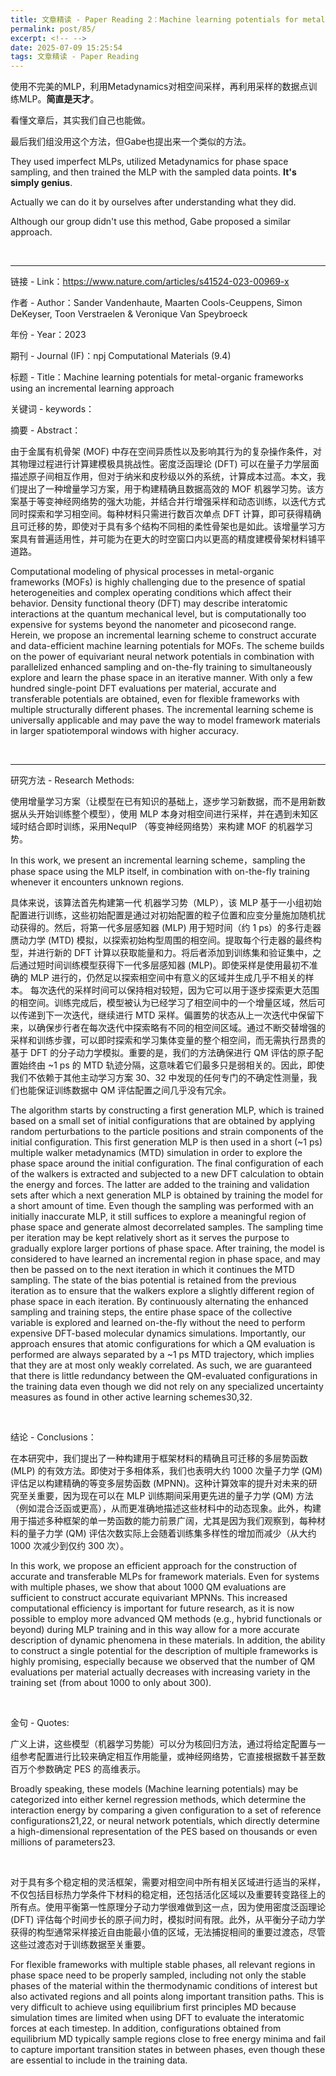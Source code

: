 ```yaml
---
title: 文章精读 - Paper Reading 2：Machine learning potentials for metal-organic frameworks using an incremental learning approach
permalink: post/85/
excerpt: <!-- -->
date: 2025-07-09 15:25:54
tags: 文章精读 - Paper Reading
---
```


使用不完美的MLP，利用Metadynamics对相空间采样，再利用采样的数据点训练MLP。**简直是天才**。

看懂文章后，其实我们自己也能做。

最后我们组没用这个方法，但Gabe也提出来一个类似的方法。

They used imperfect MLPs, utilized Metadynamics for phase space sampling, and then trained the MLP with the sampled data points. **It's simply genius**.

Actually we can do it by ourselves after understanding what they did.

Although our group didn't use this method, Gabe proposed a similar approach.

<br>

---

链接 - Link：https://www.nature.com/articles/s41524-023-00969-x

作者 - Author：Sander Vandenhaute, Maarten Cools-Ceuppens, Simon DeKeyser, Toon Verstraelen & Veronique Van Speybroeck

年份 - Year：2023

期刊 - Journal (IF)：npj Computational Materials (9.4)

标题 - Title：Machine learning potentials for metal-organic frameworks using an incremental learning approach

关键词 - keywords：

摘要 - Abstract：

由于金属有机骨架 (MOF) 中存在空间异质性以及影响其行为的复杂操作条件，对其物理过程进行计算建模极具挑战性。密度泛函理论 (DFT) 可以在量子力学层面描述原子间相互作用，但对于纳米和皮秒级以外的系统，计算成本过高。本文，我们提出了一种增量学习方案，用于构建精确且数据高效的 MOF 机器学习势。该方案基于等变神经网络势的强大功能，并结合并行增强采样和动态训练，以迭代方式同时探索和学习相空间。每种材料只需进行数百次单点 DFT 计算，即可获得精确且可迁移的势，即使对于具有多个结构不同相的柔性骨架也是如此。该增量学习方案具有普遍适用性，并可能为在更大的时空窗口内以更高的精度建模骨架材料铺平道路。

Computational modeling of physical processes in metal-organic frameworks (MOFs) is highly challenging due to the presence of spatial heterogeneities and complex operating conditions which affect their behavior. Density functional theory (DFT) may describe interatomic interactions at the quantum mechanical level, but is computationally too expensive for systems beyond the nanometer and picosecond range. Herein, we propose an incremental learning scheme to construct accurate and data-efficient machine learning potentials for MOFs. The scheme builds on the power of equivariant neural network potentials in combination with parallelized enhanced sampling and on-the-fly training to simultaneously explore and learn the phase space in an iterative manner. With only a few hundred single-point DFT evaluations per material, accurate and transferable potentials are obtained, even for flexible frameworks with multiple structurally different phases. The incremental learning scheme is universally applicable and may pave the way to model framework materials in larger spatiotemporal windows with higher accuracy.

<br>

---

研究方法 - Research Methods:

使用增量学习方案（让模型在已有知识的基础上，逐步学习新数据，而不是用新数据从头开始训练整个模型），使用 MLP 本身对相空间进行采样，并在遇到未知区域时结合即时训练，采用NequIP （等变神经网络势）来构建 MOF 的机器学习势。

In this work, we present an incremental learning scheme，sampling the phase space using the MLP itself, in combination with on-the-fly training whenever it encounters unknown regions. 

具体来说，该算法首先构建第一代 机器学习势（MLP），该 MLP 基于一小组初始配置进行训练，这些初始配置是通过对初始配置的粒子位置和应变分量施加随机扰动获得的。然后，将第一代多层感知器 (MLP) 用于短时间（约 1 ps）的多行走器赝动力学 (MTD) 模拟，以探索初始构型周围的相空间。提取每个行走器的最终构型，并进行新的 DFT 计算以获取能量和力。将后者添加到训练集和验证集中，之后通过短时间训练模型获得下一代多层感知器 (MLP)。即使采样是使用最初不准确的 MLP 进行的，仍然足以探索相空间中有意义的区域并生成几乎不相关的样本。 每次迭代的采样时间可以保持相对较短，因为它可以用于逐步探索更大范围的相空间。训练完成后，模型被认为已经学习了相空间中的一个增量区域，然后可以传递到下一次迭代，继续进行 MTD 采样。偏置势的状态从上一次迭代中保留下来，以确保步行者在每次迭代中探索略有不同的相空间区域。通过不断交替增强的采样和训练步骤，可以即时探索和学习集体变量的整个相空间，而无需执行昂贵的基于 DFT 的分子动力学模拟。重要的是，我们的方法确保进行 QM 评估的原子配置始终由 ~1 ps 的 MTD 轨迹分隔，这意味着它们最多只是弱相关的。因此，即使我们不依赖于其他主动学习方案 30、32 中发现的任何专门的不确定性测量，我们也能保证训练数据中 QM 评估配置之间几乎没有冗余。

The algorithm starts by constructing a first generation MLP, which is trained based on a small set of initial configurations that are obtained by applying random perturbations to the particle positions and strain components of the initial configuration. This first generation MLP is then used in a short (~1 ps) multiple walker metadynamics (MTD) simulation in order to explore the phase space around the initial configuration. The final configuration of each of the walkers is extracted and subjected to a new DFT calculation to obtain the energy and forces. The latter are added to the training and validation sets after which a next generation MLP is obtained by training the model for a short amount of time. Even though the sampling was performed with an initially inaccurate MLP, it still suffices to explore a meaningful region of phase space and generate almost decorrelated samples. The sampling time per iteration may be kept relatively short as it serves the purpose to gradually explore larger portions of phase space. After training, the model is considered to have learned an incremental region in phase space, and may then be passed on to the next iteration in which it continues the MTD sampling. The state of the bias potential is retained from the previous iteration as to ensure that the walkers explore a slightly different region of phase space in each iteration. By continuously alternating the enhanced sampling and training steps, the entire phase space of the collective variable is explored and learned on-the-fly without the need to perform expensive DFT-based molecular dynamics simulations. Importantly, our approach ensures that atomic configurations for which a QM evaluation is performed are always separated by a ~1 ps MTD trajectory, which implies that they are at most only weakly correlated. As such, we are guaranteed that there is little redundancy between the QM-evaluated configurations in the training data even though we did not rely on any specialized uncertainty measures as found in other active learning schemes30,32.

<br>

结论 - Conclusions：

在本研究中，我们提出了一种构建用于框架材料的精确且可迁移的多层势函数 (MLP) 的有效方法。即使对于多相体系，我们也表明大约 1000 次量子力学 (QM) 评估足以构建精确的等变多层势函数 (MPNN)。这种计算效率的提升对未来的研究至关重要，因为现在可以在 MLP 训练期间采用更先进的量子力学 (QM) 方法（例如混合泛函或更高），从而更准确地描述这些材料中的动态现象。此外，构建用于描述多种框架的单一势函数的能力前景广阔，尤其是因为我们观察到，每种材料的量子力学 (QM) 评估次数实际上会随着训练集多样性的增加而减少（从大约 1000 次减少到仅约 300 次）。

In this work, we propose an efficient approach for the construction of accurate and transferable MLPs for framework materials. Even for systems with multiple phases, we show that about 1000 QM evaluations are sufficient to construct accurate equivariant MPNNs. This increased computational efficiency is important for future research, as it is now possible to employ more advanced QM methods (e.g., hybrid functionals or beyond) during MLP training and in this way allow for a more accurate description of dynamic phenomena in these materials. In addition, the ability to construct a single potential for the description of multiple frameworks is highly promising, especially because we observed that the number of QM evaluations per material actually decreases with increasing variety in the training set (from about 1000 to only about 300). 

<br>

金句 - Quotes:

广义上讲，这些模型（机器学习势能）可以分为核回归方法，通过将给定配置与一组参考配置进行比较来确定相互作用能量，或神经网络势，它直接根据数千甚至数百万个参数确定 PES 的高维表示。

Broadly speaking, these models (Machine learning potentials) may be categorized into either kernel regression methods, which determine the interaction energy by comparing a given configuration to a set of reference configurations21,22, or neural network potentials, which directly determine a high-dimensional representation of the PES based on thousands or even millions of parameters23.

<br>

对于具有多个稳定相的灵活框架，需要对相空间中所有相关区域进行适当的采样，不仅包括目标热力学条件下材料的稳定相，还包括活化区域以及重要转变路径上的所有点。使用平衡第一性原理分子动力学很难做到这一点，因为使用密度泛函理论 (DFT) 评估每个时间步长的原子间力时，模拟时间有限。此外，从平衡分子动力学获得的构型通常采样接近自由能最小值的区域，无法捕捉相间的重要过渡态，尽管这些过渡态对于训练数据至关重要。

For flexible frameworks with multiple stable phases, all relevant regions in phase space need to be properly sampled, including not only the stable phases of the material within the thermodynamic conditions of interest but also activated regions and all points along important transition paths. This is very difficult to achieve using equilibrium first principles MD because simulation times are limited when using DFT to evaluate the interatomic forces at each timestep. In addition, configurations obtained from equilibrium MD typically sample regions close to free energy minima and fail to capture important transition states in between phases, even though these are essential to include in the training data.
